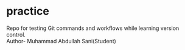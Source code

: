 # practice
Repo for testing Git commands and workflows while learning version control.
<br>
Author- Muhammad Abdullah Sani(Student)
